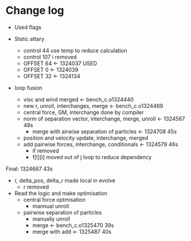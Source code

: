 # Change log

- Used flags
- Ststic attary
  - control 44 use temp to reduce calculation
  - control 107 i removed
  - OFFSET 64 <- 1324037 USED
  - OFFSET  0 <- 1324039
  - OFFSET 32 <- 1324134

- loop fusion
  - visc and wind merged <- bench_c.o1324440
  - new r, unroll, interchanges, merge <- bench_c.o1324469
  - central force, GM, interchange done by compiler
  - norm of separation vector, interchange, merge, unroll <- 1324567 48s
    - merge with airwise separation of particles <- 1324708 45s
  - position and velocity update, interchange, merged
  - add pairwise forces, interchange, conditionals <- 1324579 46s
    - if removed
    - f[l][i] moved out of j loop to reduce dependency

Final: 1324667 43s

- r, delta_pos, delta_r made local in evolve
  - r removed
- Read the logic and make optimisation
  - central force optmisation
    - mannual unroll
  - pairwise separation of particles
    - manually unroll
    - merge <- bench_c.o1325470 39s
    - merge with add <- 1325487 40s